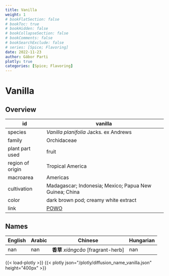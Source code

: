 ```yaml
---
title: Vanilla
weight: 1
# bookFlatSection: false
# bookToc: true
# bookHidden: false
# bookCollapseSection: false
# bookComments: false
# bookSearchExclude: false
# series: [Spice; Flavoring]
date: 2022-11-23
author: Gábor Parti
plotly: true
categories: [Spice; Flavoring]
---
```


# Vanilla

## Overview

|       id       |                        vanilla                       |
|----------------|------------------------------------------------------|
|     species    |        *Vanilla planifolia* Jacks. ex Andrews        |
|     family     |                      Orchidaceae                     |
| plant part used|                         fruit                        |
|region of origin|                   Tropical America                   |
|    macroarea   |                       Americas                       |
|   cultivation  |Madagascar; Indonesia; Mexico; Papua New Guinea; China|
|      color     |         dark brown pod; creamy white extract         |
|      link      |  [POWO](https://powo.science.kew.org/taxon/262578-2) |

## Names

|English|Arabic|             Chinese             |Hungarian|
|-------|------|---------------------------------|---------|
|  nan  |  nan |**香草** *xiāngcǎo* [fragrant-herb]|   nan   |

{{< load-plotly >}}
{{< plotly json="/plotly/diffusion_name_vanilla.json" height="400px" >}}